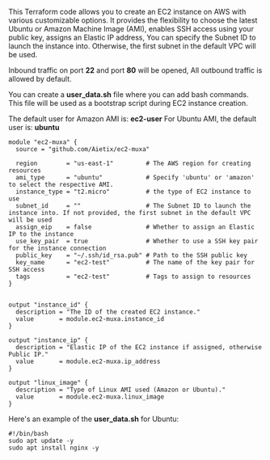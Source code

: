 
This Terraform code allows you to create an EC2 instance on AWS with various customizable options. It provides the flexibility to choose the latest Ubuntu or Amazon Machine Image (AMI), enables SSH access using your public key, assigns an Elastic IP address, You can specify the Subnet ID to launch the instance into. Otherwise, the first subnet in the default VPC will be used.

Inbound traffic on port **22** and port **80** will be opened,  All outbound traffic is allowed by default.

You can create a **user_data.sh** file where you can add bash commands. This file will be used as a bootstrap script during EC2 instance creation.

The default user for Amazon AMI is: **ec2-user**
For Ubuntu AMI, the default user is: **ubuntu**


```
module "ec2-muxa" {
  source = "github.com/Aietix/ec2-muxa"

  region        = "us-east-1"         # The AWS region for creating resources
  ami_type      = "ubuntu"            # Specify 'ubuntu' or 'amazon' to select the respective AMI.
  instance_type = "t2.micro"          # the type of EC2 instance to use
  subnet_id     = ""                  # The Subnet ID to launch the instance into. If not provided, the first subnet in the default VPC will be used
  assign_eip    = false               # Whether to assign an Elastic IP to the instance
  use_key_pair  = true                # Whether to use a SSH key pair for the instance connection
  public_key    = "~/.ssh/id_rsa.pub" # Path to the SSH public key
  key_name      = "ec2-test"          # The name of the key pair for SSH access
  tags          = "ec2-test"          # Tags to assign to resources
}


output "instance_id" {
  description = "The ID of the created EC2 instance."
  value       = module.ec2-muxa.instance_id
}

output "instance_ip" {
  description = "Elastic IP of the EC2 instance if assigned, otherwise Public IP."
  value       = module.ec2-muxa.ip_address
}

output "linux_image" {
  description = "Type of Linux AMI used (Amazon or Ubuntu)."
  value       = module.ec2-muxa.linux_image
}
```


Here's an example of the **user_data.sh** for Ubuntu:



```
#!/bin/bash
sudo apt update -y
sudo apt install nginx -y
```

